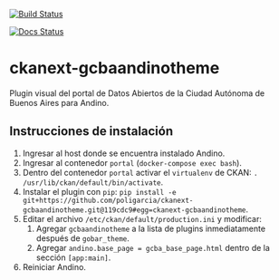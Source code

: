 [![Build Status](https://travis-ci.org/poligarcia/ckanext-gcbaandinotheme.svg?branch=master)](https://travis-ci.org/poligarcia/ckanext-gcbaandinotheme)

[![Docs Status](https://readthedocs.org/projects/ckanext-gcbaandinotheme/badge/?version=master)](http://ckanext-gcbaandinotheme.readthedocs.io/es/master/)

# ckanext-gcbaandinotheme

Plugin visual del portal de Datos Abiertos de la Ciudad Autónoma de Buenos Aires para Andino. 

## Instrucciones de instalación

1. Ingresar al host donde se encuentra instalado Andino.
1. Ingresar al contenedor `portal` (`docker-compose exec bash`).
1. Dentro del contenedor `portal` activar el `virtualenv` de CKAN: `. /usr/lib/ckan/default/bin/activate`.
1. Instalar el plugin con `pip`: `pip install -e git+https://github.com/poligarcia/ckanext-gcbaandinotheme.git@119cdc9#egg=ckanext-gcbaandinotheme`.
1. Editar el archivo `/etc/ckan/default/production.ini` y modificar:
    1. Agregar `gcbaandinotheme` a la lista de plugins inmediatamente después de `gobar_theme`.
    1. Agregar `andino.base_page = gcba_base_page.html` dentro de la sección `[app:main]`.
1. Reiniciar Andino.
